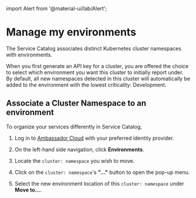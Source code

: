 import Alert from '@material-ui/lab/Alert';

# Manage my environments

The Service Catalog associates distinct Kubernetes cluster namespaces with environments.

When you first generate an API key for a cluster, you are offered the choice to select which environment you want this cluster to initially report under. By default, all new namespaces detected in this cluster will automatically be added to the environment with the lowest criticality: Development.

## Associate a Cluster Namespace to an environment

To organize your services differently in Service Catalog,

1. Log in to [Ambassador Cloud](https://app.getambassador.io/cloud/) with your preferred identity provider.

2. On the left-hand side navigation, click **Environments**.

3. Locate the `cluster: namespace` you wish to move.

4. Click on the `cluster: namespace`'s **"..."** button to open the pop-up menu.

5. Select the new environment location of this `cluster: namespace` under **Move to...**.

